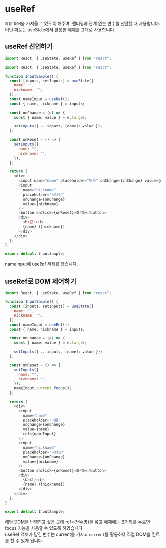 # useRef

`특정 DOM`을 가져올 수 있도록 해주며, 렌더링과 관계 없는 변수를 선언할 때 사용합니다.<br/>
이번 파트는 useState에서 활용한 예제를 그대로 사용합니다.

## useRef 선언하기

```js
import React, { useState, useRef } from "react";
```

```js
import React, { useState, useRef } from "react";

function InputSample() {
  const [inputs, setInputs] = useState({
    name: "",
    nickname: "",
  });
  const nameInput = useRef();
  const { name, nickname } = inputs;

  const onChange = (e) => {
    const { name, value } = e.target;

    setInputs({ ...inputs, [name]: value });
  };

  const onReset = () => {
    setInputs({
      name: "",
      nickname: "",
    });
  };

  return (
    <div>
      <input name="name" placeholder="이름" onChange={onChange} value={name} />
      <input
        name="nickname"
        placeholder="닉네임"
        onChange={onChange}
        value={nickname}
      />
      <button onClick={onReset}>초기화</button>
      <div>
        <b>값:</b>
        {name} ({nickname})
      </div>
    </div>
  );
}

export default InputSample;
```

nameInput에 useRef 객체를 담습니다.

## useRef로 DOM 제어하기

```js
import React, { useState, useRef } from "react";

function InputSample() {
  const [inputs, setInputs] = useState({
    name: "",
    nickname: "",
  });
  const nameInput = useRef();
  const { name, nickname } = inputs;

  const onChange = (e) => {
    const { name, value } = e.target;

    setInputs({ ...inputs, [name]: value });
  };

  const onReset = () => {
    setInputs({
      name: "",
      nickname: "",
    });
    nameInput.current.focus();
  };

  return (
    <div>
      <input
        name="name"
        placeholder="이름"
        onChange={onChange}
        value={name}
        ref={nameInput}
      />
      <input
        name="nickname"
        placeholder="닉네임"
        onChange={onChange}
        value={nickname}
      />
      <button onClick={onReset}>초기화</button>
      <div>
        <b>값:</b>
        {name} ({nickname})
      </div>
    </div>
  );
}

export default InputSample;
```

해당 DOM을 반영하고 싶은 곳에 ref={변수명}을 넣고 예제에는 초기화를 누르면 focus 기능을 사용할 수 있도록 하였습니다.<br/>
useRef 객체가 담긴 변수는 current를 가지고 `current`를 활용하여 직접 DOM을 컨트롤 할 수 있게 됩니다.

